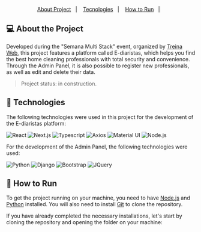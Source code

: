 </p>

<p align="center">
  <a href="#projeto">About Project</a>&nbsp;&nbsp;&nbsp;|&nbsp;&nbsp;&nbsp;
  <a href="#tecnologias">Tecnologies</a>&nbsp;&nbsp;&nbsp;|&nbsp;&nbsp;&nbsp;
  <a href="#iniciando">How to Run</a>&nbsp;&nbsp;&nbsp;|&nbsp;&nbsp;&nbsp;
</p>

## <a id="project"> 💻 About the Project </a>

Developed during the "Semana Multi Stack" event, organized by [Treina Web](https://www.treinaweb.com.br/), this project features a platform called E-diaristas, which helps you find the best home cleaning professionals with total security and convenience. Through the Admin Panel, it is also possible to register new professionals, as well as edit and delete their data.

> Project status: in construction.

## <a id="technologies"> 🧪 Technologies </a>

The following technologies were used in this project for the development of the E-diaristas platform:

![React](https://img.shields.io/badge/React-20232A?style=for-the-badge&logo=react&logoColor=61DAFB)
![Next.js](https://img.shields.io/badge/next.js-000000?style=for-the-badge&logo=next-dot-js&logoColor=white)
![Typescript](https://img.shields.io/badge/TypeScript-007ACC?style=for-the-badge&logo=typescript&logoColor=white)
![Axios](https://img.shields.io/badge/Axios-5a29e4?style=for-the-badge)
![Material UI](https://img.shields.io/badge/Material_UI-00b0ff?style=for-the-badge)
![Node.js](https://img.shields.io/badge/Node.js-43853D?style=for-the-badge&logo=node-dot-js&logoColor=white)

For the development of the Admin Panel, the following technologies were used:

![Python](https://img.shields.io/badge/Python-3776AB?style=for-the-badge&logo=python&logoColor=white)
![Django](https://img.shields.io/badge/Django-092E20?style=for-the-badge&logo=django&logoColor=green)
![Bootstrap](https://img.shields.io/badge/Bootstrap-563D7C?style=for-the-badge&logo=bootstrap&logoColor=white)
![JQuery](https://img.shields.io/badge/jQuery-0769AD?style=for-the-badge&logo=jquery&logoColor=white)


## <a id="getting-started"> 🚀 How to Run </a>

To get the project running on your machine, you need to have [Node.js](https://nodejs.org/en/) and [Python](https://www.python.org/downloads/) installed. You will also need to install [Git](https://git-scm.com/) to clone the repository.

If you have already completed the necessary installations, let's start by cloning the repository and opening the folder on your machine:

